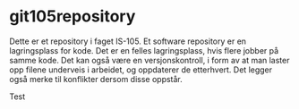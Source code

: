 # git105repository

Dette er et repository i faget IS-105. Et software repository er en
lagringsplass for kode. Det er en felles lagringsplass, hvis flere jobber 
på samme kode. Det kan også være en versjonskontroll, i form av at man 
laster opp filene underveis i arbeidet, og oppdaterer de etterhvert.
Det legger også merke til konflikter dersom disse oppstår.

Test
